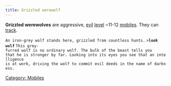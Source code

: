 ```yaml
---
title: Grizzled werewolf
---
```


**Grizzled werewolves** are aggressive, [evil](alignment "wikilink")
[level](level "wikilink") ~11-12 [mobiles](mobile "wikilink"). They can
[track](track "wikilink").

`An iron-grey wolf stands here, grizzled from countless hunts.`
`>`**`look wolf`**
`This grey-furred wolf is no ordinary wolf. The bulk of the beast tells you`
`that he is stronger by far. Looking into its eyes you see that an intelligence`
`is at work, driving the wolf to commit evil deeds in the name of darkness.`

[Category: Mobiles](Category:_Mobiles "wikilink")